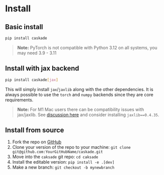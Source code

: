 # Install

## Basic install

``` bash
pip install caskade
```

> **Note:** PyTorch is not compatible with Python 3.12 on all systems, you may need 3.9 - 3.11


## Install with jax backend

```bash
pip install caskade[jax]
```

This will simply install `jax`/`jaxlib` along with the other dependencies. It is
always possible to use the `torch` and `numpy` backends since they are core
requirements.

> **Note:** For M1 Mac users there can be compatibility issues with jax/jaxlib. See [discussion here](https://stackoverflow.com/questions/68327863/importing-jax-fails-on-mac-with-m1-chip) and consider installing `jaxlib==0.4.35`.

## Install from source

1. Fork the repo on [GitHub](https://github.com/ConnorStoneAstro/caskade)
1. Clone your version of the repo to your machine: `git clone git@github.com:YourGitHubName/caskade.git`
1. Move into the `caksade` git repo: `cd caksade`
1. Install the editable version: `pip install -e .[dev]`
1. Make a new branch: `git checkout -b mynewbranch`
